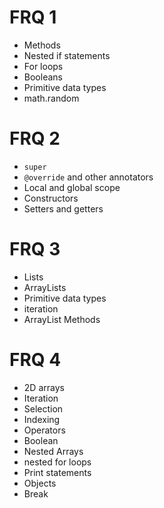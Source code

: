 

# FRQ 1
- Methods
- Nested if statements
- For loops
- Booleans
- Primitive data types
- math.random

# FRQ 2
- `super` 
- `@override` and other annotators
- Local and global scope
- Constructors
- Setters and getters


# FRQ 3
- Lists 
- ArrayLists
- Primitive data types
- iteration
- ArrayList Methods

# FRQ 4
- 2D arrays
- Iteration
- Selection
- Indexing
- Operators
- Boolean
- Nested Arrays
- nested for loops
- Print statements
- Objects
- Break
